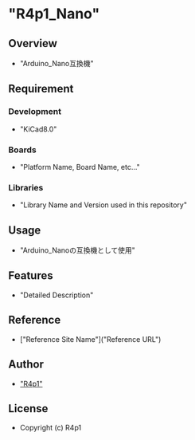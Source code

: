 # "R4p1_Nano"

## Overview
- "Arduino_Nano互換機"

## Requirement
### Development
- "KiCad8.0"
### Boards
- "Platform Name, Board Name, etc..."
### Libraries
- "Library Name and Version used in this repository"

## Usage
- "Arduino_Nanoの互換機として使用"

## Features
- "Detailed Description"

## Reference
- ["Reference Site Name"]("Reference URL")

## Author
- ["R4p1"]("https://github.com/R4p1")

## License
- Copyright (c) R4p1
